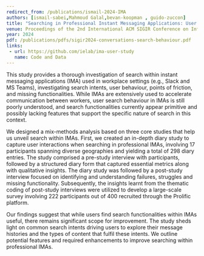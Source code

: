 ```yaml
---
redirect_from: /publications/ismail-2024-IMA
authors: [ismail-sabei,Mahmoud Galal,bevan-koopman , guido-zuccon]
title: "Searching in Professional Instant Messaging Applications: User Behaviour, Intent, and Pain-points"
venue: Proceedings of the 2nd International ACM SIGIR Conference on Information Retrieval in the Asia Pacific
year: 2024
pdf: /publications/pdfs/sigir2024-conversations-search-behaviour.pdf
links:
 - url: https://github.com/ielab/ima-user-study
   name: Code and Data
---
```

This study provides a thorough investigation of search within instant messaging applications (IMA) used in workplace settings (e.g., Slack and MS Teams), investigating search intents, user behaviour, points of friction, and missing functionalities. While IMAs are extensively used to accelerate communication between workers, user search behaviour in IMAs is still poorly understood, and search functionalities currently appear primitive and possibly lacking features that support the specific nature of search in this context. 

We designed a mix-methods analysis based on three core studies that help us unveil search within IMAs. First, we created an in-depth diary study to capture user interactions when searching in professional IMAs, involving 17 participants spanning diverse geographies and yielding a total of 298 diary entries. The study comprised a pre-study interview with participants, followed by a structured diary form that captured essential metrics along with qualitative insights. The diary study was followed by a post-study interview focused on identifying and understanding failures, struggles and missing functionality. Subsequently, the insights learnt from the thematic coding of post-study interviews were utilized to develop a large-scale survey involving 222 participants out of 400 recruited through the Prolific platform.

Our findings suggest that while users find search functionalities within IMAs useful, there remains significant scope for improvement. The study sheds light on common search intents driving users to explore their message histories and the types of content that fulfil these intents. We outline potential features and required enhancements to improve searching within professional IMAs.

